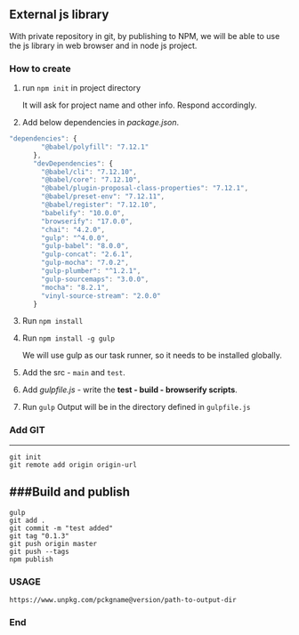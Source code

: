 ## External js library

With private repository in git, by publishing to NPM, we will be able to use the js library in web browser and in node js project.

### How to create

1. run `npm init` in project directory

   It will ask for project name and other info. Respond accordingly.

2. Add below dependencies in _package.json_.

```javascript
"dependencies": {
		"@babel/polyfill": "7.12.1"
	  },
	  "devDependencies": {
		"@babel/cli": "7.12.10",
		"@babel/core": "7.12.10",
		"@babel/plugin-proposal-class-properties": "7.12.1",
		"@babel/preset-env": "7.12.11",
		"@babel/register": "7.12.10",
		"babelify": "10.0.0",
		"browserify": "17.0.0",
		"chai": "4.2.0",
		"gulp": "^4.0.0",
		"gulp-babel": "8.0.0",
		"gulp-concat": "2.6.1",
		"gulp-mocha": "7.0.2",
		"gulp-plumber": "^1.2.1",
		"gulp-sourcemaps": "3.0.0",
		"mocha": "8.2.1",
		"vinyl-source-stream": "2.0.0"
	  }
```

3. Run `npm install`
4. Run `npm install -g gulp`

   We will use gulp as our task runner, so it needs to be installed globally.

5. Add the src - `main` and `test`.
6. Add _gulpfile.js_ - write the **test - build - browserify scripts**.
7. Run `gulp`
   Output will be in the directory defined in `gulpfile.js`

### Add GIT

---

```
git init
git remote add origin origin-url
```

## ###Build and publish

```
gulp
git add .
git commit -m "test added"
git tag "0.1.3"
git push origin master
git push --tags
npm publish
```

### USAGE

`https://www.unpkg.com/pckgname@version/path-to-output-dir`

### End

```

```
